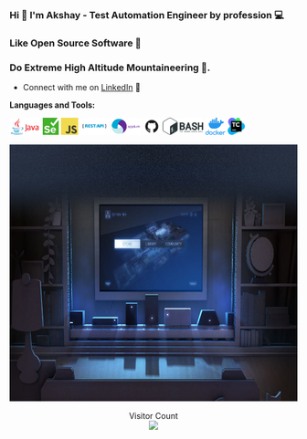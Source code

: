 ### Hi 👋 I'm Akshay - Test Automation Engineer by profession :computer: 
### Like Open Source Software :penguin: 
### Do Extreme High Altitude Mountaineering :sunrise_over_mountains:.

- Connect with me on <a href="https://www.linkedin.com/in/akshayupadhayay/">LinkedIn</a> 💼



**Languages and Tools:**  

<code><img height="30" src="https://github.com/akshayupadhayay/akshayupadhayay/blob/master/resources/Java_logo_icon.png"></code>
<code><img height="30" src="https://github.com/akshayupadhayay/akshayupadhayay/blob/master/resources/574px-Selenium_Logo.png"></code>
<code><img height="30" src="https://raw.githubusercontent.com/github/explore/80688e429a7d4ef2fca1e82350fe8e3517d3494d/topics/javascript/javascript.png"></code>
<code><img height="30" src="https://github.com/akshayupadhayay/akshayupadhayay/blob/master/resources/restapi.png"></code>
<code><img height="30" src="https://github.com/akshayupadhayay/akshayupadhayay/blob/master/resources/Appium.png"></code>
<code><img height="30" src="https://github.com/akshayupadhayay/akshayupadhayay/blob/master/resources/GitHub-Mark.png"></code>
<code><img height="30" src="https://github.com/akshayupadhayay/akshayupadhayay/blob/master/resources/bash.png"></code>
<code><img height="30" src="https://github.com/akshayupadhayay/akshayupadhayay/blob/master/resources/docker.png"></code>
<code><img height="30" src="https://github.com/akshayupadhayay/akshayupadhayay/blob/master/resources/Teamcity_Logo.png"></code>



<img src="https://github.com/akshayupadhayay/akshayupadhayay/blob/master/resources/linux_room.png" width="1000" height="450">


<p align="center"> 
  Visitor Count<br>
  <img src="https://profile-counter.glitch.me/{akshayupadhayay}/count.svg" />
</p>

